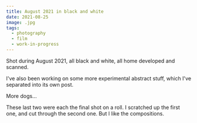 ```yaml
---
title: August 2021 in black and white
date: 2021-08-25
image: .jpg
tags:
  - photography
  - film
  - work-in-progress
---
```




Shot during August 2021, all black and white, all home developed and scanned.  

I've also been working on some more experimental abstract stuff, which I've separated into <nuxt-link to="/posts/august-2021-abstract/">its own post</nuxt-link>.


<v-img src="pos_DSC01101.jpg" alt="bar" :dirp="dir"></v-img>
<v-img src="pos_DSC01140.jpg" alt="bar" :dirp="dir"></v-img>
<v-img src="pos_DSC01119.jpg" alt="bar" :dirp="dir"></v-img>
<v-img src="pos_DSC01148.jpg" alt="bar" :dirp="dir"></v-img>
<v-img src="pos_DSC01155.jpg" alt="bar" :dirp="dir"></v-img>
<!--<v-img src="pos_DSC01165.jpg" alt="bar" :dirp="dir"></v-img>-->
<v-img src="pos_DSC01166.jpg" alt="bar" :dirp="dir"></v-img>
<v-img src="DSC00912.ARW.jpg" alt="bar" :dirp="dir"></v-img>
<v-img src="DSC00936.ARW.jpg" alt="bar" :dirp="dir"></v-img>
<v-img src="pos_DSC01134.jpg" alt="bar" :dirp="dir"></v-img>

<v-img src="DSC00752.ARW.jpg" alt="bar" :dirp="dir"></v-img>
<v-img src="DSC00911.ARW.jpg" alt="bar" :dirp="dir"></v-img>
<v-img src="DSC00852.ARW.jpg" alt="bar" :dirp="dir"></v-img>
<v-img src="DSC00939.ARW.jpg" alt="bar" :dirp="dir"></v-img>
<v-img src="DSC00944.ARW.jpg" alt="bar" :dirp="dir"></v-img>
<v-img src="pos_DSC01040.jpg" alt="bar" :dirp="dir"></v-img>
<v-img src="pos_DSC01098.jpg" alt="bar" :dirp="dir"></v-img>
<v-img src="pos_DSC01111.jpg" alt="bar" :dirp="dir"></v-img>
<v-img src="pos_DSC01107.jpg" alt="bar" :dirp="dir"></v-img>
<v-img src="pos_DSC01118.jpg" alt="bar" :dirp="dir"></v-img>
<v-img src="pos_DSC01151.jpg" alt="bar" :dirp="dir"></v-img>
<v-img src="pos_DSC01167.jpg" alt="bar" :dirp="dir"></v-img>

More dogs...
<v-img src="pos_DSC01154.jpg" alt="bar" :dirp="dir"></v-img>
<v-img src="DSC00938.ARW-cute.jpg" alt="bar" :dirp="dir"></v-img>

These last two were each the final shot on a roll.  I scratched up the first one, and cut through the second one.  But I like the compositions.

<v-img src="pos_DSC01168-bad.jpg" alt="bar" :dirp="dir"></v-img>
<v-img src="DSC00894.ARW-bad.jpg" alt="bar" :dirp="dir"></v-img>


